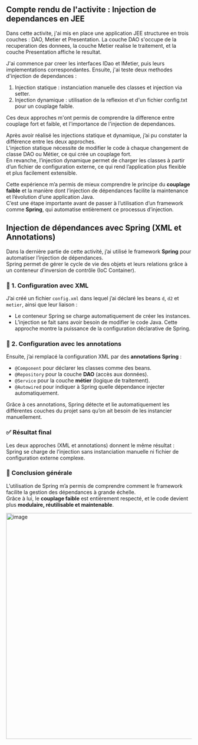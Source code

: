
## Compte rendu de l'activite : Injection de dependances en JEE 
Dans cette activite, j'ai mis en place une application JEE structuree en trois couches : DAO, Metier et Presentation. 
La couche DAO s'occupe de la recuperation des donnees, la couche Metier realise le traitement, et la couche Presentation affiche le resultat. 
 
J'ai commence par creer les interfaces IDao et IMetier, puis leurs implementations correspondantes. 
Ensuite, j'ai teste deux methodes d'injection de dependances : 
 
1. Injection statique : instanciation manuelle des classes et injection via setter. 
2. Injection dynamique : utilisation de la reflexion et d'un fichier config.txt pour un couplage faible. 
 
Ces deux approches m'ont permis de comprendre la difference entre couplage fort et faible, et l'importance de l'injection de dependances. 

Après avoir réalisé les injections statique et dynamique, j’ai pu constater la différence entre les deux approches.  
L’injection statique nécessite de modifier le code à chaque changement de classe DAO ou Métier, ce qui crée un couplage fort.  
En revanche, l’injection dynamique permet de charger les classes à partir d’un fichier de configuration externe, ce qui rend l’application plus flexible et plus facilement extensible.

Cette expérience m’a permis de mieux comprendre le principe du **couplage faible** et la manière dont l’injection de dépendances facilite la maintenance et l’évolution d’une application Java.  
C’est une étape importante avant de passer à l’utilisation d’un framework comme **Spring**, qui automatise entièrement ce processus d’injection.
## Injection de dépendances avec Spring (XML et Annotations)

Dans la dernière partie de cette activité, j’ai utilisé le framework **Spring** pour automatiser l’injection de dépendances.  
Spring permet de gérer le cycle de vie des objets et leurs relations grâce à un conteneur d’inversion de contrôle (IoC Container).

### 🧩 1. Configuration avec XML
J’ai créé un fichier `config.xml` dans lequel j’ai déclaré les beans `d`, `d2` et `metier`, ainsi que leur liaison :
- Le conteneur Spring se charge automatiquement de créer les instances.
- L’injection se fait sans avoir besoin de modifier le code Java.
Cette approche montre la puissance de la configuration déclarative de Spring.

### 🧩 2. Configuration avec les annotations
Ensuite, j’ai remplacé la configuration XML par des **annotations Spring** :
- `@Component` pour déclarer les classes comme des beans.
- `@Repository` pour la couche **DAO** (accès aux données).
- `@Service` pour la couche **métier** (logique de traitement).
- `@Autowired` pour indiquer à Spring quelle dépendance injecter automatiquement.

Grâce à ces annotations, Spring détecte et lie automatiquement les différentes couches du projet sans qu’on ait besoin de les instancier manuellement.

### ✅ Résultat final
Les deux approches (XML et annotations) donnent le même résultat :  
Spring se charge de l’injection sans instanciation manuelle ni fichier de configuration externe complexe.

### 🧠 Conclusion générale
L’utilisation de Spring m’a permis de comprendre comment le framework facilite la gestion des dépendances à grande échelle.  
Grâce à lui, le **couplage faible** est entièrement respecté, et le code devient plus **modulaire, réutilisable et maintenable**.

<img width="815" height="613" alt="image" src="https://github.com/user-attachments/assets/0530f236-1d3f-4157-9799-7b2b34e67bcc" />

